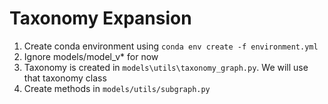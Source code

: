 # Taxonomy Expansion

1. Create conda environment using `conda env create -f environment.yml`
2. Ignore models/model_v* for now
3. Taxonomy is created in `models\utils\taxonomy_graph.py`. We will use that taxonomy class
4. Create methods in `models/utils/subgraph.py`
